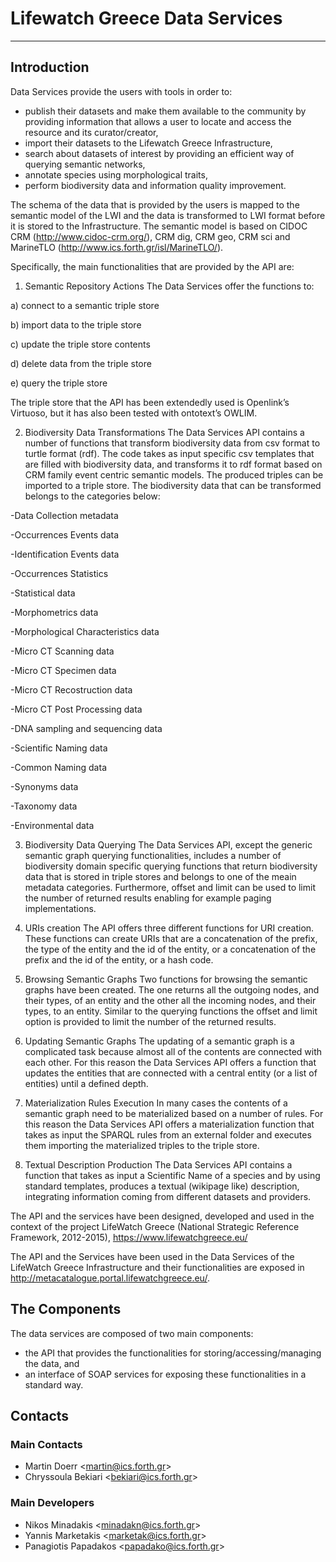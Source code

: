 # Lifewatch Greece Data Services
---
## Introduction

Data Services provide the users with tools in order to:
* publish their datasets and make them available to the community by providing information that allows a user to locate and access the resource and its curator/creator,
* import their datasets to the Lifewatch Greece Infrastructure,
* search about datasets of interest by providing an efficient way of querying semantic networks,
* annotate species using morphological traits,
* perform biodiversity data and information quality improvement. 

The schema of the data that is provided by the users is mapped to the semantic model of the LWI and the data is transformed to LWI format before it is stored to the Infrastructure. The semantic model is based on CIDOC CRM (http://www.cidoc-crm.org/), CRM dig, CRM geo, CRM sci and MarineTLO (http://www.ics.forth.gr/isl/MarineTLO/).

Specifically, the main functionalities that are provided by the API are:

1. Semantic Repository Actions
The Data Services offer the functions to:

  a) connect to a semantic triple store

  b) import data to the triple store

  c) update the triple store contents

  d) delete data from the triple store

  e) query the triple store

The triple store that the API has been extendedly used is Openlink’s Virtuoso, but it has also been tested with ontotext’s OWLIM.

2. Biodiversity Data Transformations
The Data Services API contains a number of functions that transform biodiversity data from csv format to turtle format (rdf). The code takes as input specific csv templates that are filled with biodiversity data, and transforms it to rdf format based on CRM family event centric semantic models. The produced triples can be imported to a triple store. The biodiversity data that can be transformed belongs to the categories below:

-Data Collection metadata

-Occurrences Events data

-Identification Events data

-Occurrences Statistics 

-Statistical data

-Morphometrics data

-Morphological Characteristics data

-Micro CT Scanning data

-Micro CT Specimen data

-Micro CT Recostruction data

-Micro CT Post Processing data

-DNA sampling and sequencing data

-Scientific Naming data

-Common Naming data

-Synonyms data

-Taxonomy data

-Environmental data

3. Biodiversity Data Querying
The Data Services API, except the generic semantic graph querying functionalities, includes a number of biodiversity domain specific querying functions that return biodiversity data that is stored in triple stores and belongs to one of the meain metadata categories. Furthermore, offset and limit can be used to limit the number of returned results enabling for example paging implementations.

4. URIs creation
The API offers three different functions for URI creation. These functions can create URIs that are a concatenation of the prefix, the type of the entity and the id of the entity, or a concatenation of the prefix and the id of the entity, or a hash code.

5.	Browsing Semantic Graphs
Two functions for browsing the semantic graphs have been created. The one returns all the outgoing nodes, and their types, of an entity and the other all the incoming nodes, and their types, to an entity. Similar to the querying functions the offset and limit option is provided to limit the number of the returned results.

6.	Updating Semantic Graphs
The updating of a semantic  graph is a complicated task because almost all of the contents are connected with each other. For this reason the Data Services API offers a function that updates the entities that are connected with a central entity (or a list of entities) until a defined depth.

7. Materialization Rules Execution
In many cases the contents of a semantic graph need to be materialized based on a number of rules. For this reason the Data Services API offers a materialization function that takes as input the SPARQL rules from an external folder and executes them importing the materialized triples to the triple store.

8.	Textual Description Production
The Data Services API contains a function that takes as input a Scientific Name of a species and by using standard templates, produces a textual (wikipage like) description, integrating information coming from different datasets and providers.

The API and the services have been designed, developed and used in the context of the project LifeWatch Greece (National Strategic Reference Framework, 2012-2015), https://www.lifewatchgreece.eu/

The API and the Services have been used in the Data Services of the LifeWatch Greece Infrastructure and their functionalities are exposed in http://metacatalogue.portal.lifewatchgreece.eu/.

## The Components

The data services are composed of two main components:
* the API that provides the functionalities for storing/accessing/managing the data, and
* an interface of SOAP services for exposing these functionalities in a standard way.

## Contacts
### Main Contacts
*  Martin Doerr &lt;martin@ics.forth.gr&gt;
*  Chryssoula Bekiari &lt;bekiari@ics.forth.gr&gt;

### Main Developers
*  Nikos Minadakis &lt;minadakn@ics.forth.gr&gt;
*  Yannis Marketakis &lt;marketak@ics.forth.gr&gt;
*  Panagiotis Papadakos &lt;papadako@ics.forth.gr&gt;

